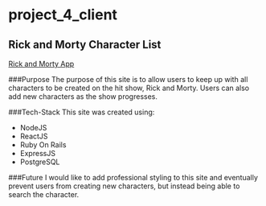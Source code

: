 # project_4_client

## Rick and Morty Character List

[Rick and Morty App](https://rick-and-mortyapp.herokuapp.com/)

###Purpose
The purpose of this site is to allow users to keep up with all characters to be created on the hit show, Rick and Morty. Users can also add new characters as the show progresses.

###Tech-Stack
This site was created using:
- NodeJS
- ReactJS
- Ruby On Rails
- ExpressJS
- PostgreSQL


###Future
I would like to add professional styling to this site and eventually prevent users from creating new characters, but instead being able to search the character.